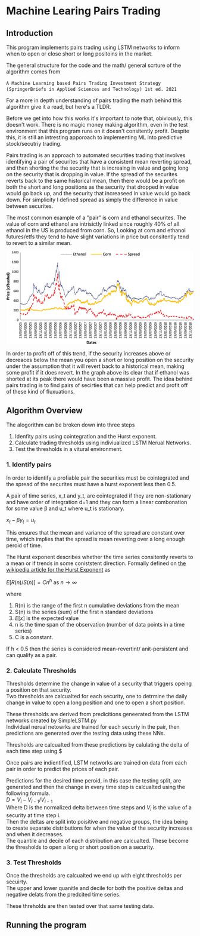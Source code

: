 # Machine Learing Pairs Trading 

## Introduction
This program implements pairs trading using LSTM networks to inform when to open or close short or long positoins in the market.

The general structure for the code and the math/ general scrture of the algorithm comes from 

	A Machine Learning based Pairs Trading Investment Strategy (SpringerBriefs in Applied Sciences and Technology) 1st ed. 2021

For a more in depth understanding of pairs trading the math behind this algorithm give it a read, but here's a TLDR.

Before we get into how this works it's important to note that, obiviously, this doesn't work. 
There is no magic money making algorithm, even in the test environment that this program runs on it doesn't consitently profit.
Despite this, it is still an intresting apporoach to implementing ML into predictive stock/secutriy trading. 

Pairs trading is an approach to automated securities trading that involves identifying a pair of securites that have a consistent mean reverting spread, 
and then shorting the the security that is increaing in value and going long on the security that is dropping in value. If the spread of the securites reverts back to 
the same historical mean, then there would be a profit on both the short and long positions as the security that dropped in value would go back up, and the security that increaseed in value would go back down. 
For simplicity I defined spread as simply the difference in value between securites.  

The most common example of a "pair" is corn and ethanol securites. The value of corn and ethanol are intrisictly linked since roughly 40% of all ethanol in the US is produced from corn. 
So, Looking at corn and ethanol futures/etfs they tend to have slight variations in price but consitently tend to revert to a similar mean. 

![plot](./corn_ethanol_spread.png)

In order to profit off of this trend, if the security increases above or decreaces below the mean you open a short or long position on the security under the assumption that it will revert back to a historical mean, making some profit if it does revert. 
In the graph above its clear that if ethanol was shorted at its peak there would have been a massive profit. The idea behind pairs trading is to find pairs of secirties that can help predict and profit off of these kind of fluxuations. 


## Algorithm Overview

The alogorithm can be broken down into three steps  

1. Idenfity pairs using cointegration and the Hurst exponent.
2. Calculate trading thresholds using indiviualized LSTM Nerual Networks.
3. Test the thresholds in a vitural environment.  

### 1. Identify pairs  
	
In order to identify a profiable pair the securities must be cointegrated and the spread of the securites must have a hurst exponent less then 0.5.  

A pair of time series, x_t and y_t, are cointegrated if they are non-stationary and have order of integration d=1 and they can form a linear combonation for some value β and u_t where u_t is stationary.
	
$x_t - βy_t = u_t$
		
This ensures that the mean and variance of the spread are constant over time, which implies that the spread is mean reverting over a long enough peroid of time. 

The Hurst exponent describes whether the time series consitently reverts to a mean or if trends in some coniststent direction.
Formally defined on [the wikipedia article for the Hurst Exponent](https://en.wikipedia.org/wiki/Hurst_exponent) as 
	
$E[R(n)/S(n)] = Cn^{h}$ as $n \rightarrow \infty$

where  

1. R(n) is the range of the first n cumulative deviations from the mean
2. S(n) is the series (sum) of the first n standard deviations
3. $E[x]$ is the expected value
4. n is the time span of the observation (number of data points in a time series)
5. C is a constant.

If h < 0.5 then the series is considered mean-revertint/ anit-persistent and can qualify as a pair.

### 2. Calculate Thresholds 

Thresholds determine the change in value of a security that triggers opeing a position on that security.  
Two thresholds are calcualted for each security, one to detrmine the daily change in value to open a long position and one to open a short position. 

These thresholds are derived from predicitions geneerated from the LSTM networks created by SimpleLSTM.py  
Individual nerual netowrks are trained for each securiy in the pair, then predictions are generated over the testing data using these NNs.

Thresholds are calcualted from these predictions by calulating the delta of each time step using $


Once pairs are indientified, LSTM networks are trained on data from each pair in order to predict the prices of each pair.

Predictions for the desired time peroid, in this case the testing split, are generated and then the change in every time step is calcualted using the following formula.  
$D = V_{i} - V_{i-1}/V_{i-1}$  
Where D is the normalized delta between time steps and $V_{i}$ is the value of a security at time step i.  
Then the deltas are split into poisitive and negative groups, the idea being to create separate distributions for when the value of the security increases and when it decreases.  
The quantile and decile of each distribution are calcualted. These become the thresholds to open a long or short position on a security.



### 3. Test Thresholds

Once the thresholds are calcualted we end up with eight thresholds per secuirty.  
The upper and lower quanitle and decile for both the positive deltas and negative delats from the predcited time series.

These threholds are then tested over that same testing data.  
## Running the program


